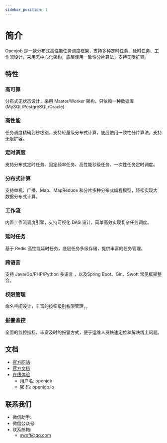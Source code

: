 ```yaml
---
sidebar_position: 1
---
```


# 简介
Openjob 是一款分布式高性能任务调度框架，支持多种定时任务、延时任务、工作流设计，采用无中心化架构，底层使用一致性分片算法，支持无限扩容。
## 特性
### 高可靠
分布式无状态设计，采用 Master/Worker 架构，只依赖一种数据库(MySQL/PostgreSQL/Oracle)
### 高性能
任务调度精确到秒级别，支持轻量级分布式计算，底层使用一致性分片算法，支持无限扩容。
### 定时调度
支持分布式定时任务、固定频率任务、高性能秒级任务、一次性任务定时调度。
### 分布式计算
支持单机、广播、Map、MapReduce 和分片多种分布式编程模型，轻松实现大数据分布式计算。
### 工作流
内置工作流调度引擎，支持可视化 DAG 设计，简单高效实现复杂任务调度。
### 延时任务
基于 Redis 高性能延时任务，底层任务多级存储，提供丰富的任务管理。
### 跨语言
支持 Java/Go/PHP/Python 多语言 ，以及Spring Boot、Gin、Swoft 常见框架整合。
### 权限管理
命名空间设计，丰富的按钮级别权限管理，。
### 报警监控
全面的监控指标，丰富及时的报警方式，便于运维人员快速定位和解决线上问题。

## 文档

- [官方网站](https://openjob.io)
- [官方文档](https://openjob.io/zh-Hans/docs/intro/)
- [在线体验](https://demo.openjob.io)
  - 用户名: openjob
  - 密 码: openjob.io

## 联系我们

- 微信助手:
- 微信公众号:
- 联系邮箱:
  - swoft@qq.com


